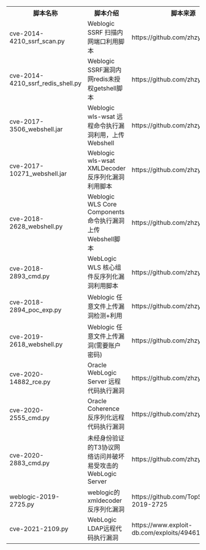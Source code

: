 <table>
<tr>
    <th>脚本名称</th>
    <th>脚本介绍</th>
    <th>脚本来源</th>
</tr>
<tr>
    <td>cve-2014-4210_ssrf_scan.py</td>
    <td>Weblogic SSRF 扫描内网端口利用脚本</td>
    <td>https://github.com/zhzyker/exphub</td>
</tr>
<tr>
    <td>cve-2014-4210_ssrf_redis_shell.py</td>
    <td>Weblogic SSRF漏洞内网redis未授权getshell脚本</td>
    <td>https://github.com/zhzyker/exphub</td>
</tr>
<tr>
    <td>cve-2017-3506_webshell.jar </td>
    <td>Weblogic wls-wsat 远程命令执行漏洞利用，上传Webshell</td>
    <td>https://github.com/zhzyker/exphub</td>
</tr>
<tr>
    <td>cve-2017-10271_webshell.jar </td>
    <td>Weblogic wls-wsat XMLDecoder 反序列化漏洞利用脚本</td>
    <td>https://github.com/zhzyker/exphub</td>
</tr>
<tr>
    <td>cve-2018-2628_webshell.py </td>
    <td>Weblogic WLS Core Components 命令执行漏洞上传Webshell脚本</td>
    <td>https://github.com/zhzyker/exphub</td>
</tr>
<tr>
    <td>cve-2018-2893_cmd.py </td>
    <td> WebLogic WLS 核心组件反序列化漏洞利用脚本</td>
    <td>https://github.com/zhzyker/exphub</td>
</tr>
<tr>
    <td>cve-2018-2894_poc_exp.py</td>
    <td>Weblogic 任意文件上传漏洞检测+利用</td>
    <td>https://github.com/zhzyker/exphub</td>
</tr>
<tr>
    <td>cve-2019-2618_webshell.py</td>
    <td>Weblogic 任意文件上传漏洞(需要账户密码)</td>
    <td>https://github.com/zhzyker/exphub</td>
</tr>
<tr>
    <td>cve-2020-14882_rce.py</td>
    <td>Oracle WebLogic Server 远程代码执行漏洞</td>
    <td>https://github.com/zhzyker/exphub</td>
</tr>
<tr>
    <td>cve-2020-2555_cmd.py</td>
    <td>Oracle Coherence 反序列化远程代码执行漏洞</td>
    <td>https://github.com/zhzyker/exphub</td>
</tr>
<tr>
    <td>cve-2020-2883_cmd.py</td>
    <td>未经身份验证的T3协议网络访问并破坏易受攻击的WebLogic Server</td>
    <td>https://github.com/zhzyker/exphub</td>
</tr>
<tr>
    <td>weblogic-2019-2725.py</td>
    <td>weblogic的xmldecoder反序列化漏洞</td>
    <td>https://github.com/TopScrew/CVE-2019-2725</td>
</tr>
<tr>
    <td>cve-2021-2109.py</td>
    <td>WebLogic LDAP远程代码执行漏洞</td>
    <td>https://www.exploit-db.com/exploits/49461</td>
</tr>
    
    
</table>

